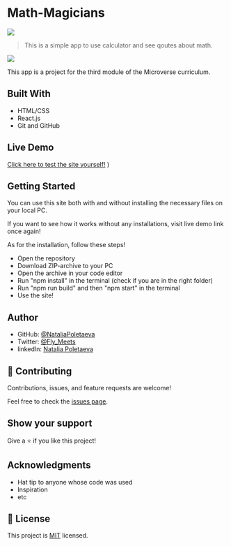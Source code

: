 # Math-Magicians

![](https://img.shields.io/badge/Microverse-blueviolet)

> This is a simple app to use calculator and see qoutes about math.

![](https://user-images.githubusercontent.com/91270103/149160530-3f4cb2b8-67ac-417b-a7cc-153061dbe7d4.png)


This app is a project for the third module of the Microverse curriculum.

## Built With

- HTML/CSS
- React.js
- Git and GitHub

## Live Demo

[Click here to test the site yourself!](https://sleepy-panini-905730.netlify.app/)
)

## Getting Started

You can use this site both with and without installing the necessary files on your local PC. 

If you want to see how it works without any installations, visit live demo link once again!

As for the installation, follow these steps!

- Open the repository
- Download ZIP-archive to your PC
- Open the archive in your code editor
- Run "npm install" in the terminal (check if you are in the right folder)
- Run "npm run build" and then "npm start" in the terminal
- Use the site!

## Author

- GitHub: [@NataliaPoletaeva](https://github.com/NataliaPoletaeva)
- Twitter: [@Fly_Meets](https://twitter.com/Fly_Meets)
- linkedIn: [Natalia Poletaeva](https://www.linkedin.com/in/natalia-poletaeva-b9a5b0222/)

## 🤝 Contributing

Contributions, issues, and feature requests are welcome!

Feel free to check the [issues page](../../issues/).

## Show your support

Give a ⭐️ if you like this project!

## Acknowledgments

- Hat tip to anyone whose code was used
- Inspiration
- etc

## 📝 License

This project is [MIT](./LICENSE) licensed.
